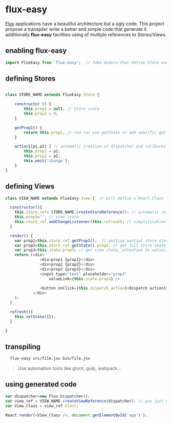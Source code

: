 # flux-easy

[Flux](https://facebook.github.io/flux/) applications have a beautiful architecture but a ugly code. This project propose a transpiler write a better and simple code that generate it. additionally **flux-easy** facilities using of multiple references to Stores/Views.

## enabling **flux-easy**

```javascript
import FluxEasy from 'flux-easy';  // fake module that define Store and View fake classes
```

## defining Stores

```javascript

class STORE_NAME extends FluxEasy.Store {

    constructor () {
        this.prop1 = null; // Store state
        this.prop2 = 0;
    }

    getProp1() {
        return this.prop1; // You can you getState or add specific get methods
    }

    action1(p1,p2) { // automatic creation of dispatcher and callbacks for actions
        this.prop1 = p1;
        this.prop2 = p2;
        this.emit('change');
    }
}
```

## defining Views

```javascript
class VIEW_NAME extends FluxEasy.View {  // will define a React.Class

  constructor(){
    this.store_ref= STORE_NAME.createStoreReference(); // automatic reference to stores/views
    this.prop3=''; // view state
    this.store_ref.addChangeListenner(this.refresh); // simplification of listenners
  }

  render() {
    var prop1=this.store_ref.getProp1();  // getting partial store state with specific method 
    var prop2=this.store_ref.getState().prop2; // get full store state with getState()
    var prop3=this.state.prop3; // get view state, attention to valueLink automation
    return (<div>
               <div>prop1 {prop1}</div>
               <div>prop2 {prop2}</div>
               <div>prop3 {prop3}</div>
               <input type="text" placeholder="prop3"
                   valueLink={this.state.prop3} />
                   
               <button onClick={this.dispatch_action}>Dispatch action1</button>
            </div>
    );
  }

  refresh(){
    this.setState({});
  }

}

```
## transpiling 

```bash
  flux-easy src/file.jsx bin/file.jsx
```
> Use automation tools like grunt, gulp, webpack...

## using generated code

```javascript
var dispatcher=new Flux.Dispatcher();
var view_ref = VIEW_NAME.createViewReference(dispatcher); // you just need call once
var View_Class = view_ref.Class;

React.render(<View_Class />, document.getElementById('app') );

```
